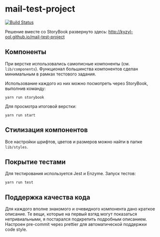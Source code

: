 # mail-test-project

[![Build Status](https://travis-ci.com/Kyzyl-ool/mail-test-project.svg?branch=master)](https://travis-ci.com/Kyzyl-ool/mail-test-project)

Решение вместе со StoryBook развернуто здесь: http://kyzyl-ool.github.io/mail-test-project

## Компоненты
При верстке использовались самописные компоненты (см. `lib/components`). Функционал большинства компонентов сделан минимальным в рамках тестового задания.

Использование каждого из них можно посмотреть через StoryBook, выполнив команду:
```
yarn run storybook
```

Для просмотра итоговой верстки:
```
yarn run start 
```

## Стилизация компонентов
Все настройки шрифтов, цветов и размеров можно найти в папке `lib/styles`.

## Покрытие тестами
Для тестирования используется Jest и Enzyme. Запуск тестов:
```
yarn run test
```

## Поддержка качества кода
Для каждого вполне знакомого и очевидного компонента дано краткое описание. Те вещи, которые на первый взгяд могут показаться нетривиальными, я постарался подкрепить подробным описанием.
Настроен pre-commit через prettier для автоматической поддержки code style.
